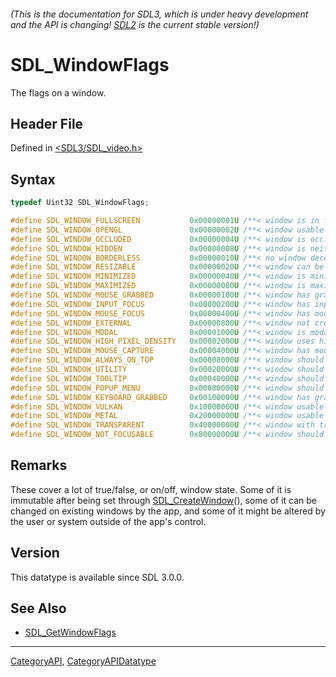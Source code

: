 ###### (This is the documentation for SDL3, which is under heavy development and the API is changing! [SDL2](https://wiki.libsdl.org/SDL2/) is the current stable version!)
# SDL_WindowFlags

The flags on a window.

## Header File

Defined in [<SDL3/SDL_video.h>](https://github.com/libsdl-org/SDL/blob/main/include/SDL3/SDL_video.h)

## Syntax

```c
typedef Uint32 SDL_WindowFlags;

#define SDL_WINDOW_FULLSCREEN           0x00000001U /**< window is in fullscreen mode */
#define SDL_WINDOW_OPENGL               0x00000002U /**< window usable with OpenGL context */
#define SDL_WINDOW_OCCLUDED             0x00000004U /**< window is occluded */
#define SDL_WINDOW_HIDDEN               0x00000008U /**< window is neither mapped onto the desktop nor shown in the taskbar/dock/window list; SDL_ShowWindow() is required for it to become visible */
#define SDL_WINDOW_BORDERLESS           0x00000010U /**< no window decoration */
#define SDL_WINDOW_RESIZABLE            0x00000020U /**< window can be resized */
#define SDL_WINDOW_MINIMIZED            0x00000040U /**< window is minimized */
#define SDL_WINDOW_MAXIMIZED            0x00000080U /**< window is maximized */
#define SDL_WINDOW_MOUSE_GRABBED        0x00000100U /**< window has grabbed mouse input */
#define SDL_WINDOW_INPUT_FOCUS          0x00000200U /**< window has input focus */
#define SDL_WINDOW_MOUSE_FOCUS          0x00000400U /**< window has mouse focus */
#define SDL_WINDOW_EXTERNAL             0x00000800U /**< window not created by SDL */
#define SDL_WINDOW_MODAL                0x00001000U /**< window is modal */
#define SDL_WINDOW_HIGH_PIXEL_DENSITY   0x00002000U /**< window uses high pixel density back buffer if possible */
#define SDL_WINDOW_MOUSE_CAPTURE        0x00004000U /**< window has mouse captured (unrelated to MOUSE_GRABBED) */
#define SDL_WINDOW_ALWAYS_ON_TOP        0x00008000U /**< window should always be above others */
#define SDL_WINDOW_UTILITY              0x00020000U /**< window should be treated as a utility window, not showing in the task bar and window list */
#define SDL_WINDOW_TOOLTIP              0x00040000U /**< window should be treated as a tooltip and does not get mouse or keyboard focus, requires a parent window */
#define SDL_WINDOW_POPUP_MENU           0x00080000U /**< window should be treated as a popup menu, requires a parent window */
#define SDL_WINDOW_KEYBOARD_GRABBED     0x00100000U /**< window has grabbed keyboard input */
#define SDL_WINDOW_VULKAN               0x10000000U /**< window usable for Vulkan surface */
#define SDL_WINDOW_METAL                0x20000000U /**< window usable for Metal view */
#define SDL_WINDOW_TRANSPARENT          0x40000000U /**< window with transparent buffer */
#define SDL_WINDOW_NOT_FOCUSABLE        0x80000000U /**< window should not be focusable */
```

## Remarks

These cover a lot of true/false, or on/off, window state. Some of it is
immutable after being set through [SDL_CreateWindow](SDL_CreateWindow)(),
some of it can be changed on existing windows by the app, and some of it
might be altered by the user or system outside of the app's control.

## Version

This datatype is available since SDL 3.0.0.

## See Also

- [SDL_GetWindowFlags](SDL_GetWindowFlags)

----
[CategoryAPI](CategoryAPI), [CategoryAPIDatatype](CategoryAPIDatatype)

